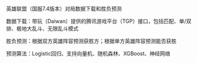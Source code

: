 英雄联盟（国服7.4版本）对局数据下载和胜负预测

数据下载：带玩（Daiwan）提供的腾讯游戏平台（TGP）接口，包括匹配、单/双排、极地大乱斗、无限乱斗模式

胜负预测：根据双方英雄阵容预测获胜方；根据单方英雄阵容预测能否获胜

预测算法：Logistic回归、支持向量机、随机森林、XGBoost、神经网络
